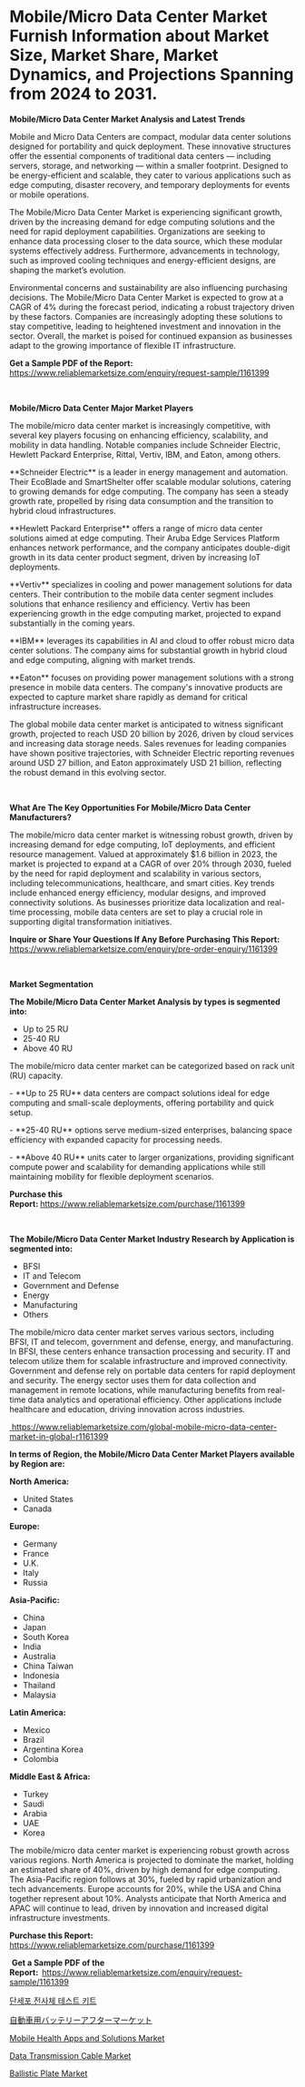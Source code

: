 <p><h1>Mobile/Micro Data Center Market Furnish Information about Market Size, Market Share, Market Dynamics, and Projections Spanning from 2024 to 2031.</h1></p><p><strong>Mobile/Micro Data Center Market Analysis and Latest Trends</strong></p>
<p><p>Mobile and Micro Data Centers are compact, modular data center solutions designed for portability and quick deployment. These innovative structures offer the essential components of traditional data centers — including servers, storage, and networking — within a smaller footprint. Designed to be energy-efficient and scalable, they cater to various applications such as edge computing, disaster recovery, and temporary deployments for events or mobile operations.</p><p>The Mobile/Micro Data Center Market is experiencing significant growth, driven by the increasing demand for edge computing solutions and the need for rapid deployment capabilities. Organizations are seeking to enhance data processing closer to the data source, which these modular systems effectively address. Furthermore, advancements in technology, such as improved cooling techniques and energy-efficient designs, are shaping the market’s evolution. </p><p>Environmental concerns and sustainability are also influencing purchasing decisions. The Mobile/Micro Data Center Market is expected to grow at a CAGR of 4% during the forecast period, indicating a robust trajectory driven by these factors. Companies are increasingly adopting these solutions to stay competitive, leading to heightened investment and innovation in the sector. Overall, the market is poised for continued expansion as businesses adapt to the growing importance of flexible IT infrastructure.</p></p>
<p><strong>Get a Sample PDF of the Report:&nbsp;</strong> <a href="https://www.reliablemarketsize.com/enquiry/request-sample/1161399">https://www.reliablemarketsize.com/enquiry/request-sample/1161399</a></p>
<p>&nbsp;</p>
<p><strong>Mobile/Micro Data Center Major Market Players</strong></p>
<p><p>The mobile/micro data center market is increasingly competitive, with several key players focusing on enhancing efficiency, scalability, and mobility in data handling. Notable companies include Schneider Electric, Hewlett Packard Enterprise, Rittal, Vertiv, IBM, and Eaton, among others.</p><p>**Schneider Electric** is a leader in energy management and automation. Their EcoBlade and SmartShelter offer scalable modular solutions, catering to growing demands for edge computing. The company has seen a steady growth rate, propelled by rising data consumption and the transition to hybrid cloud infrastructures.</p><p>**Hewlett Packard Enterprise** offers a range of micro data center solutions aimed at edge computing. Their Aruba Edge Services Platform enhances network performance, and the company anticipates double-digit growth in its data center product segment, driven by increasing IoT deployments.</p><p>**Vertiv** specializes in cooling and power management solutions for data centers. Their contribution to the mobile data center segment includes solutions that enhance resiliency and efficiency. Vertiv has been experiencing growth in the edge computing market, projected to expand substantially in the coming years.</p><p>**IBM** leverages its capabilities in AI and cloud to offer robust micro data center solutions. The company aims for substantial growth in hybrid cloud and edge computing, aligning with market trends.</p><p>**Eaton** focuses on providing power management solutions with a strong presence in mobile data centers. The company's innovative products are expected to capture market share rapidly as demand for critical infrastructure increases.</p><p>The global mobile data center market is anticipated to witness significant growth, projected to reach USD 20 billion by 2026, driven by cloud services and increasing data storage needs. Sales revenues for leading companies have shown positive trajectories, with Schneider Electric reporting revenues around USD 27 billion, and Eaton approximately USD 21 billion, reflecting the robust demand in this evolving sector.</p></p>
<p>&nbsp;</p>
<p><strong>What Are The Key Opportunities For Mobile/Micro Data Center Manufacturers?</strong></p>
<p><p>The mobile/micro data center market is witnessing robust growth, driven by increasing demand for edge computing, IoT deployments, and efficient resource management. Valued at approximately $1.6 billion in 2023, the market is projected to expand at a CAGR of over 20% through 2030, fueled by the need for rapid deployment and scalability in various sectors, including telecommunications, healthcare, and smart cities. Key trends include enhanced energy efficiency, modular designs, and improved connectivity solutions. As businesses prioritize data localization and real-time processing, mobile data centers are set to play a crucial role in supporting digital transformation initiatives.</p></p>
<p><strong>Inquire or Share Your Questions If Any Before Purchasing This Report:</strong> <a href="https://www.reliablemarketsize.com/enquiry/pre-order-enquiry/1161399">https://www.reliablemarketsize.com/enquiry/pre-order-enquiry/1161399</a></p>
<p>&nbsp;</p>
<p><strong>Market Segmentation</strong></p>
<p><strong>The Mobile/Micro Data Center Market Analysis by types is segmented into:</strong></p>
<p><ul><li>Up to 25 RU</li><li>25-40 RU</li><li>Above 40 RU</li></ul></p>
<p><p>The mobile/micro data center market can be categorized based on rack unit (RU) capacity. </p><p>- **Up to 25 RU** data centers are compact solutions ideal for edge computing and small-scale deployments, offering portability and quick setup.</p><p>  </p><p>- **25-40 RU** options serve medium-sized enterprises, balancing space efficiency with expanded capacity for processing needs.</p><p>- **Above 40 RU** units cater to larger organizations, providing significant compute power and scalability for demanding applications while still maintaining mobility for flexible deployment scenarios.</p></p>
<p><strong>Purchase this Report:&nbsp;</strong><a href="https://www.reliablemarketsize.com/purchase/1161399">https://www.reliablemarketsize.com/purchase/1161399</a></p>
<p>&nbsp;</p>
<p><strong>The Mobile/Micro Data Center Market Industry Research by Application is segmented into:</strong></p>
<p><ul><li>BFSI</li><li>IT and Telecom</li><li>Government and Defense</li><li>Energy</li><li>Manufacturing</li><li>Others</li></ul></p>
<p><p>The mobile/micro data center market serves various sectors, including BFSI, IT and telecom, government and defense, energy, and manufacturing. In BFSI, these centers enhance transaction processing and security. IT and telecom utilize them for scalable infrastructure and improved connectivity. Government and defense rely on portable data centers for rapid deployment and security. The energy sector uses them for data collection and management in remote locations, while manufacturing benefits from real-time data analytics and operational efficiency. Other applications include healthcare and education, driving innovation across industries.</p></p>
<p><a href="https://www.reliablemarketsize.com/global-mobile-micro-data-center-market-in-global-r1161399">&nbsp;https://www.reliablemarketsize.com/global-mobile-micro-data-center-market-in-global-r1161399</a></p>
<p><strong>In terms of Region, the Mobile/Micro Data Center Market Players available by Region are:</strong></p>
<p>
    <p> <strong> North America: </strong>
        <ul>
            <li>United States</li>
            <li>Canada</li>
        </ul>
        </p> 
    <p> <strong> Europe: </strong>
        <ul>
            <li>Germany</li>
            <li>France</li>
            <li>U.K.</li>
            <li>Italy</li>
            <li>Russia</li>
        </ul>
        </p> 
    <p> <strong> Asia-Pacific: </strong>
        <ul>
            <li>China</li>
            <li>Japan</li>
            <li>South Korea</li>
            <li>India</li>
            <li>Australia</li>
            <li>China Taiwan</li>
            <li>Indonesia</li>
            <li>Thailand</li>
            <li>Malaysia</li>
        </ul>
        </p> 
    <p> <strong> Latin America: </strong>
        <ul>
            <li>Mexico</li>
            <li>Brazil</li>
            <li>Argentina Korea</li>
            <li>Colombia</li>
        </ul>
        </p> 
    <p> <strong> Middle East & Africa: </strong>
        <ul>
            <li>Turkey</li>
            <li>Saudi</li>
            <li>Arabia</li>
            <li>UAE</li>
            <li>Korea</li>
        </ul>
    </p>
    </p>
<p><p>The mobile/micro data center market is experiencing robust growth across various regions. North America is projected to dominate the market, holding an estimated share of 40%, driven by high demand for edge computing. The Asia-Pacific region follows at 30%, fueled by rapid urbanization and tech advancements. Europe accounts for 20%, while the USA and China together represent about 10%. Analysts anticipate that North America and APAC will continue to lead, driven by innovation and increased digital infrastructure investments.</p></p>
<p><strong>Purchase this Report: </strong><a href="https://www.reliablemarketsize.com/purchase/1161399">https://www.reliablemarketsize.com/purchase/1161399</a></p>
<p>&nbsp;<strong>Get a Sample PDF of the Report:&nbsp;&nbsp;</strong><a href="https://www.reliablemarketsize.com/enquiry/request-sample/1161399">https://www.reliablemarketsize.com/enquiry/request-sample/1161399</a></p>
<p><strong></strong></p>
<p><p><a href="https://medium.com/@deandreclark78/%EB%8B%A8%EC%9D%BC-%EC%84%B8%ED%8F%AC-%EC%A0%84%EC%82%AC%EC%B2%B4-%EA%B2%80%EC%82%AC-%ED%82%A4%ED%8A%B8-%EC%8B%9C%EC%9E%A5-%EC%97%AD%ED%95%99-%EB%B0%8F-%EC%84%B1%EC%9E%A5-%EC%9B%90%EB%8F%99%EB%A0%A5%EC%9D%84-%EB%B6%84%EC%84%9D%ED%95%98%EA%B3%A0-2024%EB%85%84%EB%B6%80%ED%84%B0-2031%EB%85%84%EA%B9%8C%EC%A7%80%EC%9D%98-%EC%98%88%EC%B8%A1-b2dabc43276f">단세포 전사체 테스트 키트</a></p><p><a href="https://medium.com/@schmahlson/automotive-battery-aftermarket-market-%E3%81%AE%E3%82%B0%E3%83%AD%E3%83%BC%E3%83%90%E3%83%AB%E5%B8%82%E5%A0%B4%E6%A6%82%E8%A6%81%E3%81%AF-%E4%B8%96%E7%95%8C%E3%81%8A%E3%82%88%E3%81%B3%E4%B8%BB%E8%A6%81%E5%B8%82%E5%A0%B4%E3%81%AB%E3%81%8A%E3%81%91%E3%82%8B%E6%A5%AD%E7%95%8C%E3%81%AB%E5%BD%B1%E9%9F%BF%E3%82%92%E4%B8%8E%E3%81%88%E3%82%8B%E4%B8%BB%E8%A6%81%E3%81%AA%E3%83%88%E3%83%AC%E3%83%B3%E3%83%89%E3%81%AB%E3%81%A4%E3%81%84%E3%81%A6-%E7%8B%AC%E8%87%AA%E3%81%AE%E8%A6%96%E7%82%B9%E3%82%92%E6%8F%90%E4%BE%9B%E3%81%97%E3%81%BE%E3%81%99-e14b71a14149">自動車用バッテリーアフターマーケット</a></p><p><a href="https://github.com/AKSHATREPORTPRIME/Market-Research-Report-List-6/blob/main/mobile-health-apps-and-solutions-market.md">Mobile Health Apps and Solutions Market</a></p><p><a href="https://issuu.com/reportprime-2/docs/data-transmission-cable-market-size_0dc7ccd352274a">Data Transmission Cable Market</a></p><p><a href="https://issuu.com/reportprime-2/docs/ballistic-plate-market-size-2030.pp_160050f7a5d1ba">Ballistic Plate Market</a></p></p>